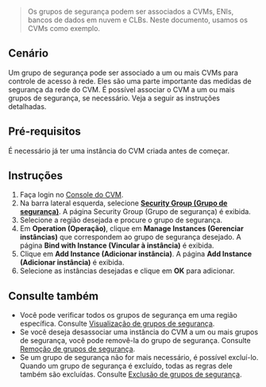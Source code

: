 > Os grupos de segurança podem ser associados a CVMs, ENIs, bancos de dados em nuvem e CLBs. Neste documento, usamos os CVMs como exemplo.
>

## Cenário
Um grupo de segurança pode ser associado a um ou mais CVMs para controle de acesso à rede. Eles são uma parte importante das medidas de segurança da rede do CVM. É possível associar o CVM a um ou mais grupos de segurança, se necessário. Veja a seguir as instruções detalhadas.

##  Pré-requisitos
É necessário já ter uma instância do CVM criada antes de começar.

## Instruções
1. Faça login no [Console do CVM](https://console.cloud.tencent.com/cvm/index).
2. Na barra lateral esquerda, selecione **[Security Group (Grupo de segurança)](https://console.cloud.tencent.com/cvm/securitygroup)**. A página Security Group (Grupo de segurança) é exibida.
3. Selecione a região desejada e procure o grupo de segurança.
4. Em **Operation (Operação)**, clique em **Manage Instances (Gerenciar instâncias)** que correspondem ao grupo de segurança desejado. A página **Bind with Instance (Vincular à instância)** é exibida.
5. Clique em **Add Instance (Adicionar instância)**. A página **Add Instance (Adicionar instância)** é exibida.
6. Selecione as instâncias desejadas e clique em **OK** para adicionar.

## Consulte também
- Você pode verificar todos os grupos de segurança em uma região específica. 
Consulte [Visualização de grupos de segurança](https://intl.cloud.tencent.com/document/product/213/34828).
- Se você deseja desassociar uma instância do CVM a um ou mais grupos de segurança, você pode removê-la do grupo de segurança. 
Consulte [Remoção de grupos de segurança](https://intl.cloud.tencent.com/document/product/213/34830).
- Se um grupo de segurança não for mais necessário, é possível excluí-lo. Quando um grupo de segurança é excluído, todas as regras dele também são excluídas. 
Consulte [Exclusão de grupos de segurança](https://intl.cloud.tencent.com/document/product/213/34831).

